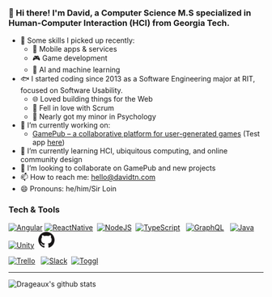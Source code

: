 

<!--
**Drageaux/Drageaux** is a ✨ _special_ ✨ repository because its `README.md` (this file) appears on your GitHub profile.

Here are some ideas to get you started:
-->

### 👋 Hi there! I'm David, a Computer Science M.S specialized in Human-Computer Interaction (HCI) from Georgia Tech. 
- 🐲 Some skills I picked up recently:
  - 📱 Mobile apps & services
  - 🎮 Game development
  - 🤖 AI and machine learning
- 🐟 I started coding since 2013 as a Software Engineering major at RIT, focused on Software Usability.
  - 🌐 Loved building things for the Web
  - 📅 Fell in love with Scrum
  - 🔮 Nearly got my minor in Psychology
- 🔭 I’m currently working on:
  - [GamePub – a collaborative platform for user-generated games](https://github.com/Drageaux/gamepub-web) (Test app [here](https://gamepub-staging.herokuapp.com/))
- 🌱 I’m currently learning HCI, ubiquitous computing, and online community design
- 👯 I’m looking to collaborate on GamePub and new projects
- 📫 How to reach me: hello@davidtn.com
- 😄 Pronouns: he/him/Sir Loin

### Tech & Tools

[<img alt="Angular" title="Angular" height="32px" src="https://upload.wikimedia.org/wikipedia/commons/thumb/c/cf/Angular_full_color_logo.svg/250px-Angular_full_color_logo.svg.png" />]()
[<img alt="ReactNative" title="ReactNative" height="32px" src="https://upload.wikimedia.org/wikipedia/commons/thumb/a/a7/React-icon.svg/220px-React-icon.svg.png" />]()&nbsp;
[<img alt="NodeJS" title="NodeJS" height="32px" src="https://upload.wikimedia.org/wikipedia/commons/thumb/d/d9/Node.js_logo.svg/220px-Node.js_logo.svg.png" />]()&nbsp;
[<img alt="TypeScript" title="TypeScript" height="32px" src="https://upload.wikimedia.org/wikipedia/commons/thumb/4/4c/Typescript_logo_2020.svg/800px-Typescript_logo_2020.svg.png" />]()&nbsp;&nbsp;
[<img alt="GraphQL" title="GraphQL" height="32px" src="https://upload.wikimedia.org/wikipedia/commons/thumb/1/17/GraphQL_Logo.svg/225px-GraphQL_Logo.svg.png" />]()&nbsp;&nbsp;
[<img alt="Java" title="Java" height="32px" src="https://upload.wikimedia.org/wikipedia/en/thumb/3/30/Java_programming_language_logo.svg/121px-Java_programming_language_logo.svg.png" />]()&nbsp;&nbsp;
[<img alt="Unity" title="Unity" height="32px" src="https://upload.wikimedia.org/wikipedia/commons/thumb/c/c4/Unity_2021.svg/1920px-Unity_2021.svg.png" />]()&nbsp;
[<img alt="GitHub" title="GitHub" height="32px" src="https://raw.githubusercontent.com/github/explore/78df643247d429f6cc873026c0622819ad797942/topics/github/github.png" />]()&nbsp;&nbsp;
<br/>

[<img alt="Trello" title="Trello" height="32px" src="https://upload.wikimedia.org/wikipedia/en/thumb/8/8c/Trello_logo.svg/1920px-Trello_logo.svg.png" />]()&nbsp;&nbsp;
[<img alt="Slack" title="Slack" height="32px" src="https://upload.wikimedia.org/wikipedia/commons/thumb/b/b9/Slack_Technologies_Logo.svg/498px-Slack_Technologies_Logo.svg.png?20190329191645" />]()&nbsp;
[<img alt="Toggl" title="Toggl" height="32px" src="https://upload.wikimedia.org/wikipedia/commons/thumb/a/a4/Tracklogo.png/220px-Tracklogo.png" />]()&nbsp;&nbsp;
<br/> 

---

![Drageaux's github stats](https://github-readme-stats.vercel.app/api?username=Drageaux&count_private=true&show_icons=true)
